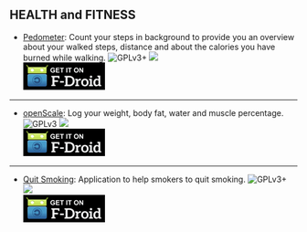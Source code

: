 <!--
    Copyright (C)  2016 PRIMOKORN.
    Permission is granted to copy, distribute and/or modify this document
    under the terms of the GNU Free Documentation License, Version 1.3
    or any later version published by the Free Software Foundation;
    with no Invariant Sections, no Front-Cover Texts, and no Back-Cover Texts.
    A copy of the license is included in the section entitled "GNU
    Free Documentation License".
-->
## HEALTH and FITNESS

* [Pedometer](http://v.ht/t9uU): Count your steps in background to provide you an overview about your walked steps, distance and about the calories you have burned while walking.
![GPLv3+](https://img.shields.io/badge/License-GPLv3+-brightgreen.svg?style=flat-square)
[![](https://img.shields.io/badge/Source-Github-lightgrey.svg?style=flat-square)](https://github.com/SecUSo/privacy-friendly-activity-tracker)  
[![](Pictures/F-Droid.png)](http://v.ht/t9uU)

***

* [openScale](https://f-droid.org/repository/browse/?fdfilter=openScale&fdid=com.health.openscale): Log your weight, body fat, water and muscle percentage.
![GPLv3](https://img.shields.io/badge/License-GPLv3-brightgreen.svg?style=flat-square)
[![](https://img.shields.io/badge/Source-Github-lightgrey.svg?style=flat-square)](https://github.com/oliexdev/openScale)  
[![](Pictures/F-Droid.png)](https://f-droid.org/repository/browse/?fdfilter=openScale&fdid=com.health.openscale)

***

* [Quit Smoking](https://f-droid.org/repository/browse/?fdid=de.baumann.quitsmoking): Application to help smokers to quit smoking.
![GPLv3+](https://img.shields.io/badge/License-GPLv3+-brightgreen.svg?style=flat-square)
[![](https://img.shields.io/badge/Source-Github-lightgrey.svg?style=flat-square)](https://github.com/scoute-dich/QuitSmoking)  
[![](Pictures/F-Droid.png)](https://f-droid.org/repository/browse/?fdid=de.baumann.quitsmoking)